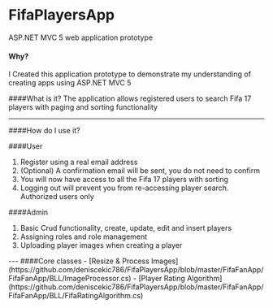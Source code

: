 # FifaPlayersApp
ASP.NET MVC 5 web application prototype

#### Why?
I Created this application prototype to demonstrate my understanding of creating apps using ASP.NET MVC 5

####What is it?
The application allows registered users to search Fifa 17 players with paging and sorting functionality

---

####How do I use it? 


####User
<ol>
<li>Register using a real email address</li>
<li>(Optional) A confirmation email will be sent, you do not need to confirm</li>
<li>You will now have access to all the Fifa 17 players with sorting</li>
<li>Logging out will prevent you from re-accessing player search. Authorized users only</li>
</ol>

####Admin
<ol>
<li>Basic Crud functionality, create, update, edit and insert players</li>
<li>Assigning roles and role management</li>
<li>Uploading player images when creating a player</li>
</ol>
---
####Core classes
- [Resize & Process Images](https://github.com/deniscekic786/FifaPlayersApp/blob/master/FifaFanApp/FifaFanApp/BLL/ImageProcessor.cs)
- [Player Rating Algorithm] (https://github.com/deniscekic786/FifaPlayersApp/blob/master/FifaFanApp/FifaFanApp/BLL/FifaRatingAlgorithm.cs)



